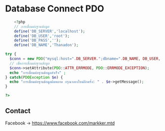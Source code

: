 # Database Connect PDO
```php 
    <?php
    // การเชื่อมต่อฐานข้อมูล
    define('DB_SERVER','localhost');
    define('DB_USER','root');
    define('DB_PASS','');
    define('DB_NAME','Thanadon');

try {
  $conn = new PDO("mysql:host=".DB_SERVER.";dbname=".DB_NAME, DB_USER, DB_PASS);
  // เช็คการเชื่อมต่อฐานข้อมูล
  $conn->setAttribute(PDO::ATTR_ERRMODE, PDO::ERRMODE_EXCEPTION);
  echo "การเชื่อมต่อฐานข้อมูลสำเร็จ" ;
} catch(PDOException $e) {
  echo "การเชื่อมต่อฐานข้อมูลผิดพลาด กรุณาลองใหม่อีกครั้ง: " . $e->getMessage();
}

?>
```

## Contact

Facebook -> https://www.facebook.com/markker.mtd
